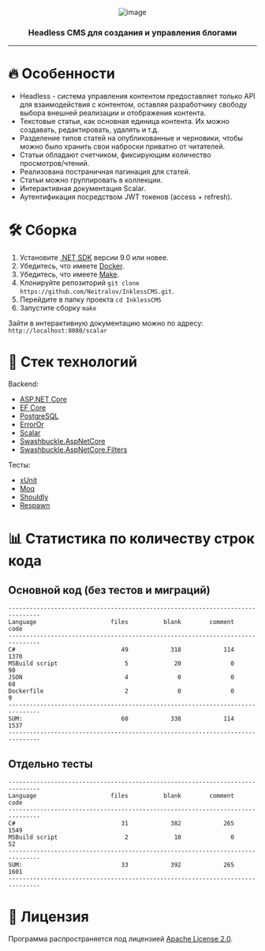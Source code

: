 <div align="center">
  
  ![image](https://github.com/user-attachments/assets/144aa0ba-64f2-4f62-a16e-2e8854c8458d)
  
  <h3 align="center">
    Headless CMS для создания и управления блогами
  </h3>
</div>

---

# 🔥 Особенности
* Headless - система управления контентом предоставляет только API для взаимодействия с контентом, оставляя разработчику свободу выбора внешней реализации и отображения контента.
* Текстовые статьи, как основная единица контента. Их можно создавать, редактировать, удалять и т.д.
* Разделение типов статей на опубликованные и черновики, чтобы можно было хранить свои наброски приватно от читателей.
* Статьи обладают счетчиком, фиксирующим количество просмотров/чтений.
* Реализована постраничная пагинация для статей.
* Статьи можно группировать в коллекции.
* Интерактивная документация Scalar.
* Аутентификация посредством JWT токенов (access + refresh).

# 🛠️ Сборка
1. Установите [.NET SDK](https://dotnet.microsoft.com/en-us/download/dotnet/9.0) версии 9.0 или новее.
2. Убедитесь, что имеете [Docker](https://www.docker.com/).
4. Убедитесь, что имеете [Make](https://en.wikipedia.org/wiki/Make_(software)).
5. Клонируйте репозиторий `git clone https://github.com/Neitralov/InklessCMS.git`.
6. Перейдите в папку проекта `cd InklessCMS`
7. Запустите сборку `make`

Зайти в интерактивную документацию можно по адресу: `http://localhost:8080/scalar`

# 🧰 Стек технологий
Backend:

* [ASP.NET Core](https://dotnet.microsoft.com/en-us/apps/aspnet)
* [EF Core](https://learn.microsoft.com/ru-ru/ef/core/)
* [PostgreSQL](https://hub.docker.com/_/postgres)
* [ErrorOr](https://github.com/amantinband/error-or)
* [Scalar](https://github.com/scalar/scalar)
* [Swashbuckle.AspNetCore](https://github.com/domaindrivendev/Swashbuckle.AspNetCore)
* [Swashbuckle.AspNetCore.Filters](https://github.com/mattfrear/Swashbuckle.AspNetCore.Filters)

Тесты:
* [xUnit](https://github.com/xunit/xunit)
* [Moq](https://github.com/devlooped/moq)
* [Shouldly](https://github.com/shouldly/shouldly)
* [Respawn](https://github.com/jbogard/Respawn)

# 📊 Статистика по количеству строк кода

## Основной код (без тестов и миграций)
```
-------------------------------------------------------------------------------
Language                     files          blank        comment           code
-------------------------------------------------------------------------------
C#                              49            318            114           1370
MSBuild script                   5             20              0             90
JSON                             4              0              0             68
Dockerfile                       2              0              0              9
-------------------------------------------------------------------------------
SUM:                            60            338            114           1537
-------------------------------------------------------------------------------
```

## Отдельно тесты

```
-------------------------------------------------------------------------------
Language                     files          blank        comment           code
-------------------------------------------------------------------------------
C#                              31            382            265           1549
MSBuild script                   2             10              0             52
-------------------------------------------------------------------------------
SUM:                            33            392            265           1601
-------------------------------------------------------------------------------
```

# 📃 Лицензия
Программа распространяется под лицензией [Apache License 2.0](https://github.com/Neitralov/InklessCMS/blob/master/LICENSE).
